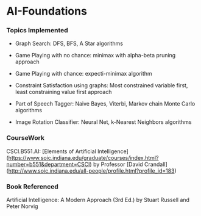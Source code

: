 # AI-Foundations

### Topics Implemented
- Graph Search: DFS, BFS, A Star algorithms

- Game Playing with no chance: minimax with alpha-beta pruning approach

- Game Playing with chance: expecti-minimax algorithm

- Constraint Satisfaction using graphs: Most constrained variable first, least constraining value first approach

- Part of Speech Tagger: Naive Bayes, Viterbi, Markov chain Monte Carlo algorithms

- Image Rotation Classifier: Neural Net, k-Nearest Neighbors algorithms

### CourseWork
CSCI.B551.AI: [Elements of Artificial Intelligence] (https://www.soic.indiana.edu/graduate/courses/index.html?number=b551&department=CSCI) by Professor [David Crandall] (http://www.soic.indiana.edu/all-people/profile.html?profile_id=183)

### Book Referenced
Artificial Intelligence: A Modern Approach (3rd Ed.) by Stuart Russell and Peter Norvig
